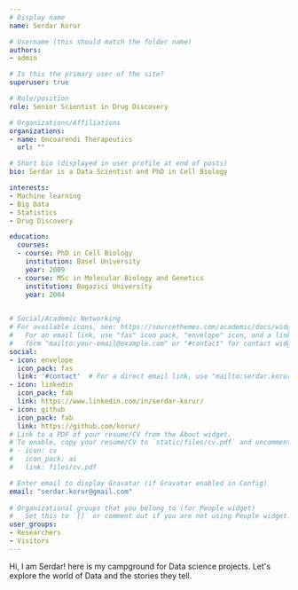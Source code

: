 ```yaml
---
# Display name
name: Serdar Korur

# Username (this should match the folder name)
authors:
- admin

# Is this the primary user of the site?
superuser: true

# Role/position
role: Senior Scientist in Drug Discovery

# Organizations/Affiliations
organizations:
- name: Oncoarendi Therapeutics
  url: ""

# Short bio (displayed in user profile at end of posts)
bio: Serdar is a Data Scientist and PhD in Cell Biology

interests:
- Machine learning
- Big Data
- Statistics
- Drug Discovery

education:
  courses:
  - course: PhD in Cell Biology
    institution: Basel University
    year: 2009
  - course: MSc in Molecular Biology and Genetics
    institution: Bogazici University
    year: 2004
  

# Social/Academic Networking
# For available icons, see: https://sourcethemes.com/academic/docs/widgets/#icons
#   For an email link, use "fas" icon pack, "envelope" icon, and a link in the
#   form "mailto:your-email@example.com" or "#contact" for contact widget.
social:
- icon: envelope
  icon_pack: fas
  link: '#contact'  # For a direct email link, use "mailto:serdar.korur@gmail.com".
- icon: linkedin
  icon_pack: fab
  link: https://www.linkedin.com/in/serdar-korur/
- icon: github
  icon_pack: fab
  link: https://github.com/korur/
# Link to a PDF of your resume/CV from the About widget.
# To enable, copy your resume/CV to `static/files/cv.pdf` and uncomment the lines below.  
# - icon: cv
#   icon_pack: ai
#   link: files/cv.pdf

# Enter email to display Gravatar (if Gravatar enabled in Config)
email: "serdar.korur@gmail.com"
  
# Organizational groups that you belong to (for People widget)
#   Set this to `[]` or comment out if you are not using People widget.  
user_groups:
- Researchers
- Visitors
---
```


Hi, I am Serdar! here is my campground for Data science projects. Let's explore the world of Data and the stories they tell. 